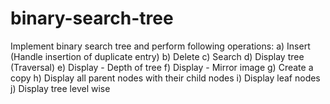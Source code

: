 # binary-search-tree
Implement binary search tree and perform following operations:  a)  Insert (Handle insertion of duplicate entry)  b)  Delete  c)  Search  d)  Display tree (Traversal)  e)  Display - Depth of tree  f)  Display - Mirror image  g)  Create a copy  h)  Display all parent nodes with their child nodes  i)  Display leaf nodes  j)  Display tree level wise 
